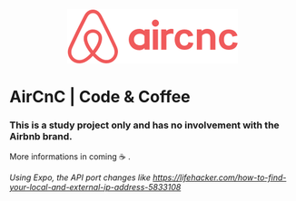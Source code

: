 <p align="center">
<img src="mobile/src/assets/logo@2x.png" /><br/>
</p>


# AirCnC | Code & Coffee <br/>
### This is a study project only and has no involvement with the Airbnb brand.

More informations in coming :coffee: .

_Using Expo, the API port changes like https://lifehacker.com/how-to-find-your-local-and-external-ip-address-5833108_
